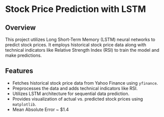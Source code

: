 # Stock Price Prediction with LSTM

## Overview

This project utilizes Long Short-Term Memory (LSTM) neural networks to predict stock prices. It employs historical stock price data along with technical indicators like Relative Strength Index (RSI) to train the model and make predictions.

## Features

- Fetches historical stock price data from Yahoo Finance using `yfinance`.
- Preprocesses the data and adds technical indicators like RSI.
- Utilizes LSTM architecture for sequential data prediction.
- Provides visualization of actual vs. predicted stock prices using `matplotlib`.
- Mean Absolute Error ~ $1.4
